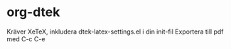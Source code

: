 # org-dtek
Kräver XeTeX, inkludera dtek-latex-settings.el i din init-fil
Exportera till pdf med C-c C-e
